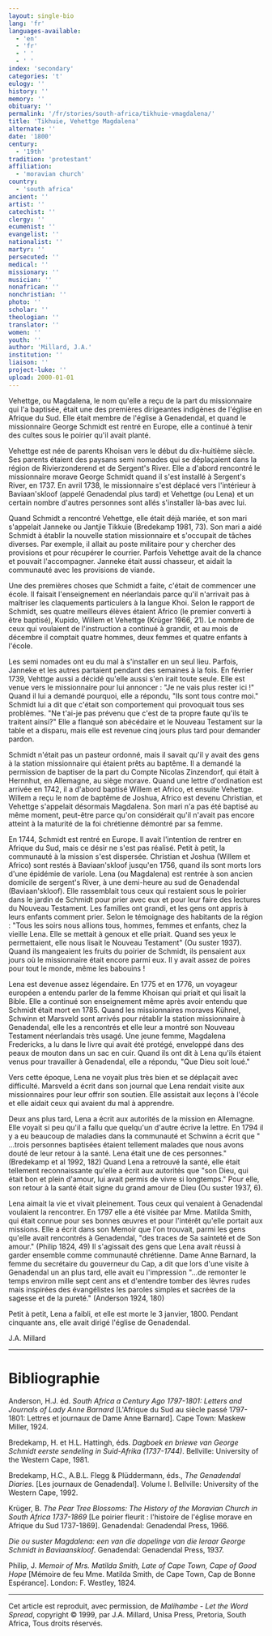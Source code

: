 ```yaml
---
layout: single-bio
lang: 'fr'
languages-available:
  - 'en'
  - 'fr'
  - ' '
  - ' '
index: 'secondary'
categories: 't'
eulogy: ''
history: ''
memory: ''
obituary: ''
permalink: '/fr/stories/south-africa/tikhuie-vmagdalena/'
title: 'Tikhuie, Vehettge Magdalena'
alternate: ''
date: '1800'
century:
  - '19th'
tradition: 'protestant'
affiliation:
  - 'moravian church'
country:
  - 'south africa'
ancient: ''
artist: ''
catechist: ''
clergy: ''
ecumenist: ''
evangelist: ''
nationalist: ''
martyr: ''
persecuted: ''
medical: ''
missionary: ''
musician: ''
nonafrican: ''
nonchristian: ''
photo: ''
scholar: ''
theologian: ''
translator: ''
women: ''
youth: ''
author: 'Millard, J.A.'
institution: ''
liaison: ''
project-luke: ''
upload: 2000-01-01
---
```



Vehettge, ou Magdalena, le nom qu'elle a reçu de la part du missionnaire qui l'a baptisée, était une des premières dirigeantes indigènes de l'église en Afrique du Sud. Elle était membre de l'église à Genadendal, et quand le missionnaire George Schmidt est rentré en Europe, elle a continué à tenir des cultes sous le poirier qu'il avait planté.

Vehettge est née de parents Khoisan vers le début du dix-huitième siècle. Ses parents étaient des paysans semi nomades qui se déplaçaient dans la région de Rivierzonderend et de Sergent's River. Elle a d'abord rencontré le missionnaire morave George Schmidt quand il s'est installé à Sergent's River, en 1737. En avril 1738, le missionnaire s'est déplacé vers l'intérieur à Baviaan'skloof (appelé Genadendal plus tard) et Vehettge (ou Lena) et un certain nombre d'autres personnes sont allés s'installer là-bas avec lui.

Quand Schmidt a rencontré Vehettge, elle était déjà mariée, et son mari s'appelait Janneke ou Jantjie Tikkuie (Bredekamp 1981, 73). Son mari a aidé Schmidt à établir la nouvelle station missionnaire et s'occupait de tâches diverses. Par exemple, il allait au poste militaire pour y chercher des provisions et pour récupérer le courrier. Parfois Vehettge avait de la chance et pouvait l'accompagner. Janneke était aussi chasseur, et aidait la communauté avec les provisions de viande.

Une des premières choses que Schmidt a faite, c'était de commencer une école. Il faisait l'enseignement en néerlandais parce qu'il n'arrivait pas à maîtriser les claquements particulers à la langue Khoi. Selon le rapport de Schmidt, ses quatre meilleurs élèves étaient Africo (le premier converti à être baptisé), Kupido, Willem et Vehettge (Krüger 1966, 21). Le nombre de ceux qui voulaient de l'instruction a continué à grandir, et au mois de décembre il comptait quatre hommes, deux femmes et quatre enfants à l'école.

Les semi nomades ont eu du mal à s'installer en un seul lieu. Parfois, Janneke et les autres partaient pendant des semaines à la fois. En février 1739, Vehttge aussi a décidé qu'elle aussi s'en irait toute seule. Elle est venue vers le missionnaire pour lui annoncer : "Je ne vais plus rester ici !" Quand il lui a demandé pourquoi, elle a répondu, "Ils sont tous contre moi." Schmidt lui a dit que c'était son comportement qui provoquait tous ses problèmes. "Ne t'ai-je pas prévenu que c'est de ta propre faute qu'ils te traitent ainsi?" Elle a flanqué son abécédaire et le Nouveau Testament sur la table et a disparu, mais elle est revenue cinq jours plus tard pour demander pardon.

Schmidt n'était pas un pasteur ordonné, mais il savait qu'il y avait des gens à la station missionnaire qui étaient prêts au baptême. Il a demandé la permission de baptiser de la part du Compte Nicolas Zinzendorf, qui était à Hernnhut, en Allemagne, au siège morave.  Quand une lettre d'ordination est arrivée en 1742, il a d'abord baptisé Willem et Africo, et ensuite Vehettge. Willem a reçu le nom de baptême de Joshua, Africo est devenu Christian, et Vehettge s'appelait désormais Magdalena. Son mari n'a pas été baptisé au même moment, peut-être parce qu'on considérait qu'il n'avait pas encore atteint à la maturité de la foi chrétienne démontré par sa femme.

En 1744, Schmidt est rentré en Europe. Il avait l'intention de rentrer en Afrique du Sud, mais ce désir ne s'est pas réalisé. Petit à petit, la communauté à la mission s'est dispersée. Christian et Joshua (Willem et Africo) sont restés à Baviaan'skloof jusqu'en 1756, quand ils sont morts lors d'une épidémie de variole.
Lena (ou Magdalena) est rentrée à son ancien domicile de sergent's River, à une demi-heure au sud de Genadendal (Baviaan'skloof). Elle rassemblait tous ceux qui restaient sous le poirier dans le jardin de Schmidt pour prier avec eux et pour leur faire des lectures du Nouveau Testament. Les familles ont grandi, et les gens ont appris à leurs enfants comment prier. Selon le témoignage des habitants de la région : "Tous les soirs nous allions tous, hommes, femmes et enfants, chez la vieille Lena. Elle se mettait à genoux et elle priait. Quand ses yeux le permettaient, elle nous lisait le Nouveau Testament" (Ou suster 1937). Quand ils mangeaient les fruits du poirier de Schmidt, ils pensaient aux jours où le missionnaire était encore parmi eux. Il y avait assez de poires pour tout le monde, même les babouins !

Lena est devenue assez légendaire. En 1775 et en 1776, un voyageur européen a entendu parler de la femme Khoisan qui priait et qui lisait la Bible. Elle a continué son enseignement même après avoir entendu que Schmidt était mort en 1785. Quand les missionnaires moraves Kühnel, Schwinn et Marsveld sont arrivés pour rétablir la station missionnaire à Genadendal, elle les a rencontrés et elle leur a montré son Nouveau Testament néerlandais très usagé. Une jeune femme, Magdalena Fredericks, a lu dans le livre qui avait été protégé, enveloppé dans des peaux de mouton dans un sac en cuir. Quand ils ont dit à Lena qu'ils étaient venus pour travailler à Genadendal, elle a répondu, "Que Dieu soit loué."

Vers cette époque, Lena ne voyait plus très bien et se déplaçait avec difficulté. Marsveld a écrit dans son journal que Lena rendait visite aux missionnaires pour leur offrir son soutien. Elle assistait aux leçons à l'école et elle aidait ceux qui avaient du mal à apprendre.

Deux ans plus tard, Lena a écrit aux autorités de la mission en Allemagne. Elle voyait si peu qu'il a fallu que quelqu'un d'autre écrive la lettre. En 1794 il y a eu beaucoup de maladies dans la communauté et Schwinn a écrit que " …trois personnes baptisées étaient tellement malades que nous avons douté de leur retour à la santé. Lena était une de ces personnes." (Bredekamp et al 1992, 182) Quand Lena a retrouvé la santé, elle était tellement reconnaissante qu'elle a écrit aux autorités que "son Dieu, qui était bon et plein d'amour, lui avait permis de vivre si longtemps." Pour elle, son retour à la santé était signe du grand amour de Dieu (Ou suster 1937, 6).

Lena aimait la vie et vivait pleinement. Tous ceux qui venaient à Genadendal voulaient la rencontrer. En 1797 elle a été visitée par Mme. Matilda Smith, qui était connue pour ses bonnes œuvres et pour l'intérêt qu'elle portait aux missions. Elle a écrit dans son Memoir  que l'on trouvait, parmi les gens qu'elle avait rencontrés à Genadendal, "des traces de Sa sainteté et de Son amour." (Philip 1824, 49) Il s'agissait des gens que Lena avait réussi à garder ensemble comme communauté chrétienne. Dame Anne Barnard, la femme du secrétaire du gouverneur du Cap, a dit que lors d'une visite à Genadendal un an plus tard, elle avait eu l'impression "…de remonter le temps environ mille sept cent ans et d'entendre tomber des lèvres rudes mais inspirées des évangélistes les paroles simples et sacrées de la sagesse et de la pureté." (Anderson 1924, 180)

Petit à petit, Lena a faibli, et elle est morte le 3 janvier, 1800. Pendant cinquante ans, elle avait dirigé l'église de Genadendal.

J.A. Millard

---

# Bibliographie

Anderson, H.J. éd. *South Africa a Century Ago 1797-1801: Letters and Journals of Lady Anne Barnard* [L'Afrique du Sud au siècle passé 1797-1801: Lettres et journaux de Dame Anne Barnard]. Cape Town: Maskew Miller, 1924.

Bredekamp, H. et H.L. Hattingh, éds. *Dagboek en briewe van George Schmidt eerste sendeling in Suid-Afrika (1737-1744)*. Bellville: University of the Western Cape, 1981.

Bredekamp, H.C., A.B.L. Flegg &amp; Plüddermann, éds., *The Genadendal Diaries*. [Les journaux de Genadendal]. Volume I. Bellville: University of the Western Cape, 1992.

Krüger, B. *The Pear Tree Blossoms: The History of the Moravian Church in South Africa 1737-1869* [Le poirier fleurit : l'histoire de l'église morave en Afrique du Sud 1737-1869]. Genadendal: Genadendal Press, 1966.

*Die ou suster Magdalena: een van die dopelinge van die leraar George Schmidt in Baviaanskloof*. Genadendal: Genadendal Press, 1937.

Philip, J. *Memoir of Mrs. Matilda Smith, Late of Cape Town, Cape of Good Hope* [Mémoire de feu Mme. Matilda Smith, de Cape Town, Cap de Bonne Espérance]. London: F. Westley, 1824.

---

Cet article est reproduit, avec permission, de *Malihambe - Let the Word Spread*, copyright © 1999, par J.A. Millard, Unisa Press, Pretoria, South Africa, Tous droits réservés.